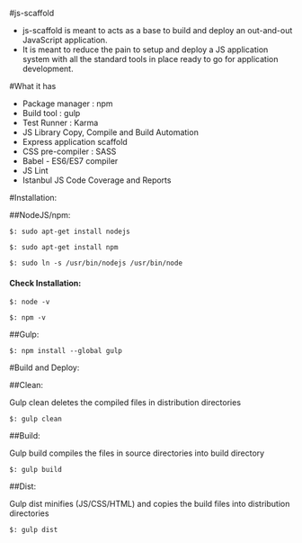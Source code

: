 #js-scaffold

  * js-scaffold is meant to acts as a base to build and deploy an out-and-out JavaScript application.
  * It is meant to reduce the pain to setup and deploy a JS application system with all the standard tools in place ready to go for 		application development.

#What it has

  * Package manager : npm
  * Build tool : gulp
  * Test Runner : Karma
  * JS Library Copy, Compile and Build Automation
  * Express application scaffold
  * CSS pre-compiler : SASS 
  * Babel - ES6/ES7 compiler
  * JS Lint
  * Istanbul JS Code Coverage and Reports

#Installation:

##NodeJS/npm:

````
$: sudo apt-get install nodejs
````

````
$: sudo apt-get install npm
````

````
$: sudo ln -s /usr/bin/nodejs /usr/bin/node
````

#### Check Installation:
 
````
$: node -v
````

````
$: npm -v
````

##Gulp:

````
$: npm install --global gulp
````


#Build and Deploy:

##Clean:

Gulp clean deletes the compiled files in distribution directories

````
$: gulp clean
````

##Build:

Gulp build compiles the files in source directories into build directory

````
$: gulp build
````

##Dist:

Gulp dist minifies (JS/CSS/HTML) and copies the build files into distribution directories

````
$: gulp dist
````









